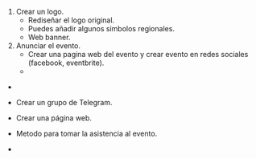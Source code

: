 
1. Crear un logo.
	- Rediseñar el logo original.
	- Puedes añadir algunos simbolos regionales.
	- Web banner.
2.  Anunciar el evento.
	- Crear una pagina web del evento y crear evento en redes sociales (facebook, eventbrite).
	-   
- 


- Crear un grupo de Telegram.
- Crear una página web.
- Metodo para tomar la asistencia al evento.
- 